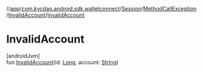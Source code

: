 //[app](../../../../../index.md)/[com.kycdao.android.sdk.walletconnect](../../../index.md)/[Session](../../index.md)/[MethodCallException](../index.md)/[InvalidAccount](index.md)/[InvalidAccount](-invalid-account.md)

# InvalidAccount

[androidJvm]\
fun [InvalidAccount](-invalid-account.md)(id: [Long](https://kotlinlang.org/api/latest/jvm/stdlib/kotlin/-long/index.html), account: [String](https://kotlinlang.org/api/latest/jvm/stdlib/kotlin/-string/index.html))
